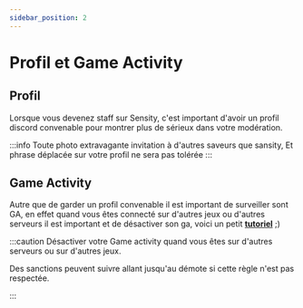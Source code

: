 ```yaml
---
sidebar_position: 2
---
```

# Profil et Game Activity
## Profil


Lorsque vous devenez staff sur Sensity, c'est important d'avoir un profil discord convenable pour montrer plus de sérieux dans votre modération.


:::info 
Toute photo extravagante invitation à d'autres saveurs que sansity, Et phrase déplacée sur votre profil ne sera pas tolérée 
:::


## Game Activity 


Autre que de garder un profil convenable il est important de surveiller sont GA, en effet quand vous êtes connecté sur d'autres jeux ou d'autres serveurs il est important et de désactiver son ga, voici un petit **[tutoriel](https://www.youtube.com/watch?v=oXYsd_P0BMc&ab_channel=NicolasSensity)**  ;)  




:::caution  Désactiver votre Game activity quand vous êtes sur d'autres serveurs ou sur d'autres jeux. 


Des sanctions peuvent suivre allant jusqu'au démote si cette règle n'est pas respectée.

:::

